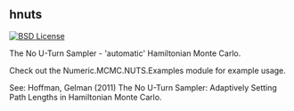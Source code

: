 hnuts
-----

[![BSD License](https://img.shields.io/badge/license-BSD-blue.svg)](https://github.com/jtobin/hnuts/blob/master/LICENSE)


The No U-Turn Sampler - 'automatic' Hamiltonian Monte Carlo.

Check out the Numeric.MCMC.NUTS.Examples module for example usage.

See: Hoffman, Gelman (2011) The No U-Turn Sampler: Adaptively Setting Path
Lengths in Hamiltonian Monte Carlo.

